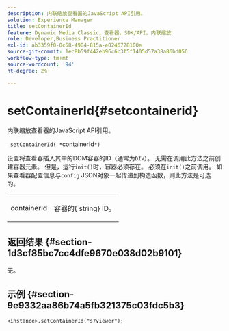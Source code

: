 ```yaml
---
description: 内联缩放查看器的JavaScript API引用。
solution: Experience Manager
title: setContainerId
feature: Dynamic Media Classic，查看器，SDK/API，内联缩放
role: Developer,Business Practitioner
exl-id: ab3359f0-0c58-4984-815a-e0246728100e
source-git-commit: 1ec8b59f442eb96c6c3f5f1405d57a38a86bd056
workflow-type: tm+mt
source-wordcount: '94'
ht-degree: 2%

---
```


# setContainerId{#setcontainerid}

内联缩放查看器的JavaScript API引用。

` setContainerId( *`containerId`*)`

设置将查看器插入其中的DOM容器的ID（通常为`DIV`）。 无需在调用此方法之前创建容器元素。 但是，运行`init()`时，容器必须存在。 必须在`init()`之前调用。 如果查看器配置信息与`config` JSON对象一起传递到构造函数，则此方法是可选的。

<table id="table_896DFF34A68A403DB93A6D597461A573"> 
 <tbody> 
  <tr> 
   <td colname="col1"> <p> <span class="codeph"> <span class="varname"> containerId  </span> </span> </p> </td> 
   <td colname="col2"> <p> <span class="codeph"> 容器的{ </span> string} ID。 </p> </td> 
  </tr> 
 </tbody> 
</table>

## 返回结果 {#section-1d3cf85bc7cc4dfe9670e038d02b9101}

无。

## 示例 {#section-9e9332aa86b74a5fb321375c03fdc5b3}

```
<instance>.setContainerId("s7viewer");
```
